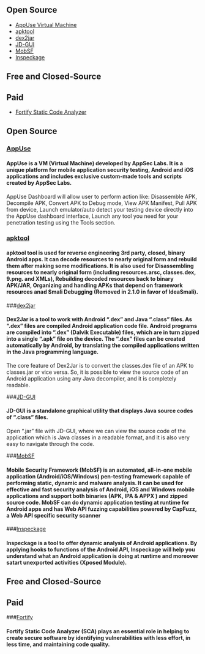 ## Open Source
* [AppUse Virtual Machine](#appuse)
* [apktool](#apktool)
* [dex2jar](#dex2jar)
* [JD-GUI](#jd-gui)
* [MobSF](#mobsf)
* [Inspeckage](#inspeckage)
## Free and Closed-Source
## Paid
* [Fortify Static Code Analyzer](#fortify)

## Open Source
### [AppUse](https://appsec-labs.com/appuse)
#### AppUse is a VM (Virtual Machine) developed by AppSec Labs. It is a unique platform for mobile application security testing, Android and iOS applications and includes exclusive custom-made tools and scripts created by AppSec Labs.
AppUse Dashboard will allow user to perform action like: Disassemble APK, Decompile APK, Convert APK to Debug mode, View APK Manifest, Pull APK from device, Launch emulator/auto detect your testing device directly into the AppUse dashboard interface, Launch any tool you need for your penetration testing using the Tools section.

### [apktool](https://ibotpeaches.github.io/Apktool)
#### apktool tool is used for reverse engineering 3rd party, closed, binary Android apps. It can decode resources to nearly original form and rebuild them after making some modifications. It is also used for Disassembling resources to nearly original form (including resources.arsc, classes.dex, 9.png. and XMLs), Rebuilding decoded resources back to binary APK/JAR, Organizing and handling APKs that depend on framework resources anad Smali Debugging (Removed in 2.1.0 in favor of IdeaSmali).

###[dex2jar](https://github.com/pxb1988/dex2jar)
#### Dex2Jar is a tool to work with Android “.dex” and Java “.class” files. As “.dex” files are compiled Android application code file. Android programs are compiled into “.dex” (Dalvik Executable) files, which are in turn zipped into a single “.apk” file on the device. The “.dex” files can be created automatically by Android, by translating the compiled applications written in the Java programming language.
The core feature of Dex2Jar is to convert the classes.dex file of an APK to classes.jar or vice versa. So, it is possible to view the source code of an Android application using any Java decompiler, and it is completely readable.

###[JD-GUI](http://jd.benow.ca/)
#### JD-GUI is a standalone graphical utility that displays Java source codes of “.class” files. 
Open “.jar” file with JD-GUI, where we can view the source code of the application which is Java classes in a readable format, and it is also very easy to navigate through the code.

###[MobSF](https://github.com/MobSF/Mobile-Security-Framework-MobSF)
#### Mobile Security Framework (MobSF) is an automated, all-in-one mobile application (Android/iOS/Windows) pen-testing framework capable of performing static, dynamic and malware analysis. It can be used for effective and fast security analysis of Android, iOS and Windows mobile applications and support both binaries (APK, IPA & APPX ) and zipped source code. MobSF can do dynamic application testing at runtime for Android apps and has Web API fuzzing capabilities powered by CapFuzz, a Web API specific security scanner

###[Inspeckage](https://github.com/ac-pm/Inspeckage)
#### Inspeckage is a tool to offer dynamic analysis of Android applications. By applying hooks to functions of the Android API, Inspeckage will help you understand what an Android application is doing at runtime and moreover satart unexported activities (Xposed Module).

## Free and Closed-Source

## Paid
###[Fortify](https://software.microfocus.com/en-us/products/static-code-analysis-sast/overview)
#### Fortify Static Code Analyzer (SCA) plays an essential role in helping to create secure software by identifying vulnerabilities with less effort, in less time, and maintaining code quality.  
